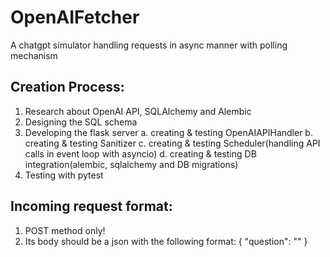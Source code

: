 # OpenAIFetcher
A chatgpt simulator handling requests in async manner with polling mechanism

## Creation Process:
1. Research about OpenAI API, SQLAlchemy and Alembic
2. Designing the SQL schema
3. Developing the flask server
    a. creating & testing OpenAIAPIHandler
    b. creating & testing Sanitizer
    c. creating & testing Scheduler(handling API calls in event loop with asyncio)
    d. creating & testing DB integration(alembic, sqlalchemy and DB migrations)
4. Testing with pytest


## Incoming request format:
1. POST method only!
2. Its body should be a json with the following format:
    {
        "question": "<the question>" 
    }